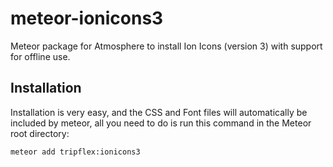 # meteor-ionicons3

Meteor package for Atmosphere to install Ion Icons (version 3) with support for offline use.

## Installation

Installation is very easy, and the CSS and Font files will automatically be included by meteor, all you need to do is run this command in the Meteor root directory:

```
meteor add tripflex:ionicons3
```
